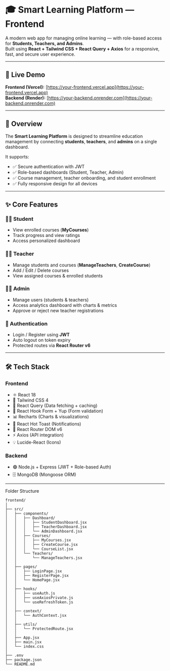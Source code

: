 # 🎓 Smart Learning Platform — Frontend

A modern web app for managing online learning — with role-based access for **Students, Teachers, and Admins**.  
Built using **React + Tailwind CSS + React Query + Axios** for a responsive, fast, and secure user experience.

---

## 🚀 Live Demo
**Frontend (Vercel):** [https://your-frontend.vercel.app](https://your-frontend.vercel.app)  
**Backend (Render):** [https://your-backend.onrender.com](https://your-backend.onrender.com)

---

## 🧩 Overview

The **Smart Learning Platform** is designed to streamline education management by connecting **students**, **teachers**, and **admins** on a single dashboard.

It supports:
- ✅ Secure authentication with JWT  
- ✅ Role-based dashboards (Student, Teacher, Admin)  
- ✅ Course management, teacher onboarding, and student enrollment  
- ✅ Fully responsive design for all devices  

---

## ✨ Core Features

### 👨‍🎓 Student
- View enrolled courses (**MyCourses**)  
- Track progress and view ratings  
- Access personalized dashboard  

### 👩‍🏫 Teacher
- Manage students and courses (**ManageTeachers**, **CreateCourse**)  
- Add / Edit / Delete courses  
- View assigned courses & enrolled students  

### 🧑‍💼 Admin
- Manage users (students & teachers)  
- Access analytics dashboard with charts & metrics  
- Approve or reject new teacher registrations  

### 🔐 Authentication
- Login / Register using **JWT**  
- Auto logout on token expiry  
- Protected routes via **React Router v6**

---

## 🛠️ Tech Stack

### **Frontend**
- ⚛️ React 18  
- 🎨 Tailwind CSS 4  
- 🔁 React Query (Data fetching + caching)  
- 🧾 React Hook Form + Yup (Form validation)  
- 📊 Recharts (Charts & visualizations)  
- 🔔 React Hot Toast (Notifications)  
- 🧭 React Router DOM v6  
- ⚡ Axios (API integration)  
- 💡 Lucide-React (Icons)

### **Backend**
- 🟢 Node.js + Express (JWT + Role-based Auth)  
- 🗄️ MongoDB (Mongoose ORM)

---


Folder Structure
```
frontend/
│
├── src/
│   ├── components/
│   │   ├── Dashboard/
│   │   │   ├── StudentDashboard.jsx
│   │   │   ├── TeacherDashboard.jsx
│   │   │   └── AdminDashboard.jsx
│   │   ├── Courses/
│   │   │   ├── MyCourses.jsx
│   │   │   ├── CreateCourse.jsx
│   │   │   └── CourseList.jsx
│   │   └── Teachers/
│   │       └── ManageTeachers.jsx
│   │
│   ├── pages/
│   │   ├── LoginPage.jsx
│   │   ├── RegisterPage.jsx
│   │   └── HomePage.jsx
│   │
│   ├── hooks/
│   │   ├── useAuth.js
│   │   ├── useAxiosPrivate.js
│   │   └── useRefreshToken.js
│   │
│   ├── context/
│   │   └── AuthContext.jsx
│   │
│   ├── utils/
│   │   └── ProtectedRoute.jsx
│   │
│   ├── App.jsx
│   ├── main.jsx
│   └── index.css
│
├── .env
├── package.json
└── README.md
```

